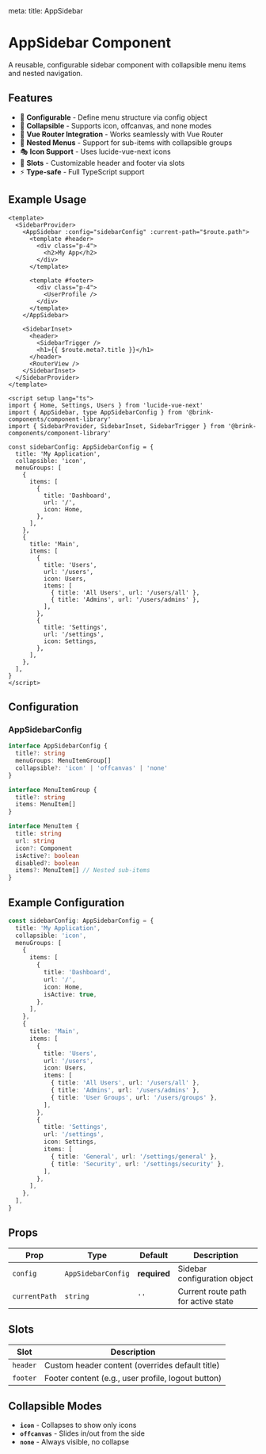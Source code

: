<route lang="yaml">
meta:
  title: AppSidebar
</route>

<script setup lang="ts">
import { Home, Settings, Users, FileText, HelpCircle } from 'lucide-vue-next'
import type { AppSidebarConfig } from '../src/components/AppSidebar.types'

// Example sidebar configuration
const exampleConfig: AppSidebarConfig = {
  title: 'My Application',
  collapsible: 'icon',
  menuGroups: [
    {
      items: [
        {
          title: 'Dashboard',
          url: '/',
          icon: Home,
          isActive: true,
        },
      ],
    },
    {
      title: 'Main',
      items: [
        {
          title: 'Users',
          url: '/users',
          icon: Users,
          items: [
            {
              title: 'All Users',
              url: '/users/all',
            },
            {
              title: 'Admins',
              url: '/users/admins',
            },
            {
              title: 'User Groups',
              url: '/users/groups',
            },
          ],
        },
        {
          title: 'Documents',
          url: '/documents',
          icon: FileText,
        },
        {
          title: 'Settings',
          url: '/settings',
          icon: Settings,
          items: [
            {
              title: 'General',
              url: '/settings/general',
            },
            {
              title: 'Security',
              url: '/settings/security',
            },
            {
              title: 'Notifications',
              url: '/settings/notifications',
            },
          ],
        },
      ],
    },
    {
      title: 'Support',
      items: [
        {
          title: 'Help',
          url: '/help',
          icon: HelpCircle,
        },
      ],
    },
  ],
}
</script>


# AppSidebar Component

A reusable, configurable sidebar component with collapsible menu items and nested navigation.

## Features

- 🎯 **Configurable** - Define menu structure via config object
- 📱 **Collapsible** - Supports icon, offcanvas, and none modes
- 🔗 **Vue Router Integration** - Works seamlessly with Vue Router
- 🎨 **Nested Menus** - Support for sub-items with collapsible groups
- 🎭 **Icon Support** - Uses lucide-vue-next icons
- 🎪 **Slots** - Customizable header and footer via slots
- ⚡ **Type-safe** - Full TypeScript support

## Example Usage

```vue
<template>
  <SidebarProvider>
    <AppSidebar :config="sidebarConfig" :current-path="$route.path">
      <template #header>
        <div class="p-4">
          <h2>My App</h2>
        </div>
      </template>

      <template #footer>
        <div class="p-4">
          <UserProfile />
        </div>
      </template>
    </AppSidebar>

    <SidebarInset>
      <header>
        <SidebarTrigger />
        <h1>{{ $route.meta?.title }}</h1>
      </header>
      <RouterView />
    </SidebarInset>
  </SidebarProvider>
</template>

<script setup lang="ts">
import { Home, Settings, Users } from 'lucide-vue-next'
import { AppSidebar, type AppSidebarConfig } from '@brink-components/component-library'
import { SidebarProvider, SidebarInset, SidebarTrigger } from '@brink-components/component-library'

const sidebarConfig: AppSidebarConfig = {
  title: 'My Application',
  collapsible: 'icon',
  menuGroups: [
    {
      items: [
        {
          title: 'Dashboard',
          url: '/',
          icon: Home,
        },
      ],
    },
    {
      title: 'Main',
      items: [
        {
          title: 'Users',
          url: '/users',
          icon: Users,
          items: [
            { title: 'All Users', url: '/users/all' },
            { title: 'Admins', url: '/users/admins' },
          ],
        },
        {
          title: 'Settings',
          url: '/settings',
          icon: Settings,
        },
      ],
    },
  ],
}
</script>
```

## Configuration

### AppSidebarConfig

```typescript
interface AppSidebarConfig {
  title?: string
  menuGroups: MenuItemGroup[]
  collapsible?: 'icon' | 'offcanvas' | 'none'
}

interface MenuItemGroup {
  title?: string
  items: MenuItem[]
}

interface MenuItem {
  title: string
  url: string
  icon?: Component
  isActive?: boolean
  disabled?: boolean
  items?: MenuItem[] // Nested sub-items
}
```

## Example Configuration

<div >

```typescript
const sidebarConfig: AppSidebarConfig = {
  title: 'My Application',
  collapsible: 'icon',
  menuGroups: [
    {
      items: [
        {
          title: 'Dashboard',
          url: '/',
          icon: Home,
          isActive: true,
        },
      ],
    },
    {
      title: 'Main',
      items: [
        {
          title: 'Users',
          url: '/users',
          icon: Users,
          items: [
            { title: 'All Users', url: '/users/all' },
            { title: 'Admins', url: '/users/admins' },
            { title: 'User Groups', url: '/users/groups' },
          ],
        },
        {
          title: 'Settings',
          url: '/settings',
          icon: Settings,
          items: [
            { title: 'General', url: '/settings/general' },
            { title: 'Security', url: '/settings/security' },
          ],
        },
      ],
    },
  ],
}
```

</div>

## Props

| Prop | Type | Default | Description |
|------|------|---------|-------------|
| `config` | `AppSidebarConfig` | **required** | Sidebar configuration object |
| `currentPath` | `string` | `''` | Current route path for active state |

## Slots

| Slot | Description |
|------|-------------|
| `header` | Custom header content (overrides default title) |
| `footer` | Footer content (e.g., user profile, logout button) |

## Collapsible Modes

- **`icon`** - Collapses to show only icons
- **`offcanvas`** - Slides in/out from the side
- **`none`** - Always visible, no collapse

